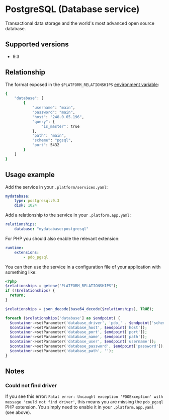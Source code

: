 # PostgreSQL (Database service)

Transactional data storage  and the world's most advanced open source database.

## Supported versions

* 9.3

## Relationship

The format exposed in the ``$PLATFORM_RELATIONSHIPS`` [environment variable](/development/environment-variables.md):

```bash
{
    "database": [
        {
            "username": "main",
            "password": "main",
            "host": "248.0.65.196",
            "query": {
                "is_master": true
            },
            "path": "main",
            "scheme": "pgsql",
            "port": 5432
        }
    ]
}
```

## Usage example

Add the service in your `.platform/services.yaml`:

```yaml
mydatabase:
    type: postgresql:9.3
    disk: 1024
```

Add a relationship to the service in your ``.platform.app.yaml``:

```yaml
relationships:
    database: "mydatabase:postgresql"
```

For PHP you should also enable the relevant extension:

```yaml
runtime:
    extensions:
        - pdo_pgsql
```

You can then use the service in a configuration file of your application with something like:

```php
<?php
$relationships = getenv("PLATFORM_RELATIONSHIPS");
if (!$relationships) {
  return;
}

$relationships = json_decode(base64_decode($relationships), TRUE);

foreach ($relationships['database'] as $endpoint) {
  $container->setParameter('database_driver', 'pdo_' . $endpoint['scheme']);
  $container->setParameter('database_host', $endpoint['host']);
  $container->setParameter('database_port', $endpoint['port']);
  $container->setParameter('database_name', $endpoint['path']);
  $container->setParameter('database_user', $endpoint['username']);
  $container->setParameter('database_password', $endpoint['password']);
  $container->setParameter('database_path', '');
}
```

## Notes

### Could not find driver

If you see this error: ``Fatal error: Uncaught exception 'PDOException' with message 'could not find driver'``,
this means you are missing the ``pdo_pgsql`` PHP extension. You simply need to enable it in your ``.platform.app.yaml``
(see above).
